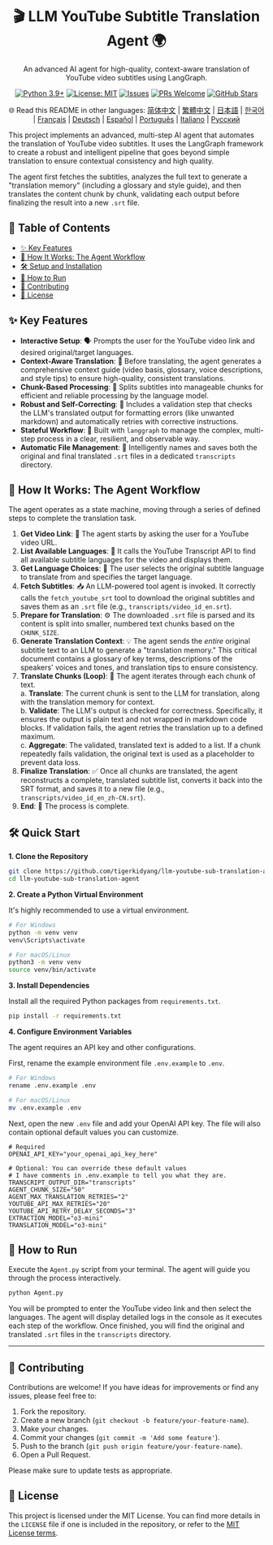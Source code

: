 <div align="center">
  <h1>🎬 LLM YouTube Subtitle Translation Agent 🌍</h1>
  <p>
    An advanced AI agent for high-quality, context-aware translation of YouTube video subtitles using LangGraph.
  </p>
  <p>
    <!-- Badges -->
    <a href="https://www.python.org/"><img src="https://img.shields.io/badge/Python-3.9%2B-blue.svg" alt="Python 3.9+"></a>
    <a href="https://opensource.org/licenses/MIT"><img src="https://img.shields.io/badge/License-MIT-yellow.svg" alt="License: MIT"></a>
    <a href="https://github.com/tigerkidyang/llm-youtube-sub-translation-agent/issues"><img src="https://img.shields.io/github/issues/tigerkidyang/llm-youtube-sub-translation-agent" alt="Issues"></a>
    <a href="https://github.com/tigerkidyang/llm-youtube-sub-translation-agent/pulls"><img src="https://img.shields.io/badge/PRs-welcome-brightgreen.svg" alt="PRs Welcome"></a>
    <a href="https://github.com/tigerkidyang/llm-youtube-sub-translation-agent/stargazers"><img src="https://img.shields.io/github/stars/tigerkidyang/llm-youtube-sub-translation-agent?style=social" alt="GitHub Stars"></a>
  </p>
  <p>
    🌐 Read this README in other languages:
    <a href="README_zh.md">简体中文</a> | <a href="README_zh_TW.md">繁體中文</a> | <a href="README_ja.md">日本語</a> | <a href="README_ko.md">한국어</a> | <a href="README_fr.md">Français</a> | <a href="README_de.md">Deutsch</a> | <a href="README_es.md">Español</a> | <a href="README_pt.md">Português</a> | <a href="README_it.md">Italiano</a> | <a href="README_ru.md">Русский</a>
  </p>
</div>

This project implements an advanced, multi-step AI agent that automates the translation of YouTube video subtitles. It uses the LangGraph framework to create a robust and intelligent pipeline that goes beyond simple translation to ensure contextual consistency and high quality.

The agent first fetches the subtitles, analyzes the full text to generate a "translation memory" (including a glossary and style guide), and then translates the content chunk by chunk, validating each output before finalizing the result into a new `.srt` file.

## 📖 Table of Contents

- [✨ Key Features](#-key-features)
- [🚀 How It Works: The Agent Workflow](#-how-it-works-the-agent-workflow)
- [🛠️ Setup and Installation](#️-setup-and-installation)
- [🏃 How to Run](#-how-to-run)
- [🤝 Contributing](#-contributing)
- [📄 License](#-license)

## ✨ Key Features

-   **Interactive Setup**: 🗣️ Prompts the user for the YouTube video link and desired original/target languages.
-   **Context-Aware Translation**: 🧠 Before translating, the agent generates a comprehensive context guide (video basis, glossary, voice descriptions, and style tips) to ensure high-quality, consistent translations.
-   **Chunk-Based Processing**: 🧩 Splits subtitles into manageable chunks for efficient and reliable processing by the language model.
-   **Robust and Self-Correcting**: 💪 Includes a validation step that checks the LLM's translated output for formatting errors (like unwanted markdown) and automatically retries with corrective instructions.
-   **Stateful Workflow**: 🔄 Built with `langgraph` to manage the complex, multi-step process in a clear, resilient, and observable way.
-   **Automatic File Management**: 📂 Intelligently names and saves both the original and final translated `.srt` files in a dedicated `transcripts` directory.

## 🚀 How It Works: The Agent Workflow

The agent operates as a state machine, moving through a series of defined steps to complete the translation task.

1.  **Get Video Link**: 🔗 The agent starts by asking the user for a YouTube video URL.
2.  **List Available Languages**: 📜 It calls the YouTube Transcript API to find all available subtitle languages for the video and displays them.
3.  **Get Language Choices**: 🎯 The user selects the original subtitle language to translate from and specifies the target language.
4.  **Fetch Subtitles**: 📥 An LLM-powered tool agent is invoked. It correctly calls the `fetch_youtube_srt` tool to download the original subtitles and saves them as an `.srt` file (e.g., `transcripts/video_id_en.srt`).
5.  **Prepare for Translation**: ⚙️ The downloaded `.srt` file is parsed and its content is split into smaller, numbered text chunks based on the `CHUNK_SIZE`.
6.  **Generate Translation Context**: 💡 The agent sends the *entire* original subtitle text to an LLM to generate a "translation memory." This critical document contains a glossary of key terms, descriptions of the speakers' voices and tones, and translation tips to ensure consistency.
7.  **Translate Chunks (Loop)**: 🔁 The agent iterates through each chunk of text.  
    a.  **Translate**: The current chunk is sent to the LLM for translation, along with the translation memory for context.  
    b.  **Validate**: The LLM's output is checked for correctness. Specifically, it ensures the output is plain text and not wrapped in markdown code blocks. If validation fails, the agent retries the translation up to a defined maximum.  
    c.  **Aggregate**: The validated, translated text is added to a list. If a chunk repeatedly fails validation, the original text is used as a placeholder to prevent data loss.  
8.  **Finalize Translation**: ✅ Once all chunks are translated, the agent reconstructs a complete, translated subtitle list, converts it back into the SRT format, and saves it to a new file (e.g., `transcripts/video_id_en_zh-CN.srt`).
9.  **End**: 🎉 The process is complete.

## 🛠️ Quick Start

**1. Clone the Repository**

```bash
git clone https://github.com/tigerkidyang/llm-youtube-sub-translation-agent.git
cd llm-youtube-sub-translation-agent
```

**2. Create a Python Virtual Environment**

It's highly recommended to use a virtual environment.

```bash
# For Windows
python -m venv venv
venv\Scripts\activate

# For macOS/Linux
python3 -m venv venv
source venv/bin/activate
```

**3. Install Dependencies**

Install all the required Python packages from `requirements.txt`.

```bash
pip install -r requirements.txt
```

**4. Configure Environment Variables**

The agent requires an API key and other configurations.

First, rename the example environment file `.env.example` to `.env`.

```bash
# For Windows
rename .env.example .env

# For macOS/Linux
mv .env.example .env
```

Next, open the new `.env` file and add your OpenAI API key. The file will also contain optional default values you can customize.

```env
# Required
OPENAI_API_KEY="your_openai_api_key_here"

# Optional: You can override these default values
# I have comments in .env.example to tell you what they are.
TRANSCRIPT_OUTPUT_DIR="transcripts"
AGENT_CHUNK_SIZE="50"
AGENT_MAX_TRANSLATION_RETRIES="2"
YOUTUBE_API_MAX_RETRIES="20"
YOUTUBE_API_RETRY_DELAY_SECONDS="3"
EXTRACTION_MODEL="o3-mini"
TRANSLATION_MODEL="o3-mini"
```

## 🏃 How to Run

Execute the `Agent.py` script from your terminal. The agent will guide you through the process interactively.

```bash
python Agent.py
```

You will be prompted to enter the YouTube video link and then select the languages. The agent will display detailed logs in the console as it executes each step of the workflow. Once finished, you will find the original and translated `.srt` files in the `transcripts` directory.

---

## 🤝 Contributing

Contributions are welcome! If you have ideas for improvements or find any issues, please feel free to:

1.  Fork the repository.
2.  Create a new branch (`git checkout -b feature/your-feature-name`).
3.  Make your changes.
4.  Commit your changes (`git commit -m 'Add some feature'`).
5.  Push to the branch (`git push origin feature/your-feature-name`).
6.  Open a Pull Request.

Please make sure to update tests as appropriate.

## 📄 License

This project is licensed under the MIT License. You can find more details in the `LICENSE` file if one is included in the repository, or refer to the [MIT License terms](https://opensource.org/licenses/MIT).